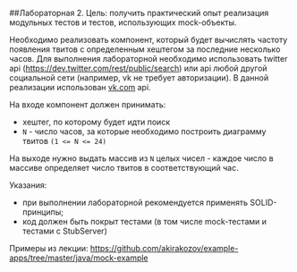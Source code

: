 ##Лабораторная 2.
Цель: получить практический опыт реализация модульных тестов и тестов, использующих mock-объекты.

Необходимо реализовать компонент, который будет вычислять частоту появления твитов
с определенным хештегом за последние несколько часов. Для выполнения лабораторной необходимо использовать
twitter api (https://dev.twitter.com/rest/public/search) или
api любой другой социальной сети (например, vk не требует авторизации).
В данной реализации использован [vk.com](https://vk.com/dev/first_guide) api.

На входе компонент должен принимать:
* хештег, по которому будет идти поиск
* `N` - число часов, за которые необходимо построить диаграмму твитов `(1 <= N <= 24)`

На выходе нужно выдать массив из `N` целых чисел - каждое число в массиве определяет число твитов в соответствующий час.

Указания:
* при выполнении лабораторной рекомендуется применять SOLID-принципы;
* код должен быть покрыт тестами (в том числе mock-тестами и тестами с StubServer)
  
Примеры из лекции: https://github.com/akirakozov/example-apps/tree/master/java/mock-example
